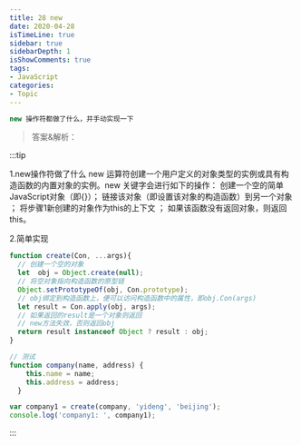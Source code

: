 ```yaml
---
title: 28 new
date: 2020-04-28
isTimeLine: true
sidebar: true
sidebarDepth: 1
isShowComments: true
tags: 
- JavaScript 
categories:
- Topic
---
```


```js
new 操作符都做了什么，并手动实现一下
```

> 答案&解析：

:::tip

1.new操作符做了什么
new 运算符创建一个用户定义的对象类型的实例或具有构造函数的内置对象的实例。new 关键字会进行如下的操作：
创建一个空的简单JavaScript对象（即{}）；
链接该对象（即设置该对象的构造函数）到另一个对象 ；
将步骤1新创建的对象作为this的上下文 ；
如果该函数没有返回对象，则返回this。

2.简单实现
```js
function create(Con, ...args){
  // 创建一个空的对象
  let  obj = Object.create(null);
  // 将空对象指向构造函数的原型链
  Object.setPrototypeOf(obj, Con.prototype);
  // obj绑定到构造函数上，便可以访问构造函数中的属性，即obj.Con(args)
  let result = Con.apply(obj, args);
  // 如果返回的result是一个对象则返回
  // new方法失效，否则返回obj
  return result instanceof Object ? result : obj;
}

// 测试
function company(name, address) {
    this.name = name;
    this.address = address;
  }

var company1 = create(company, 'yideng', 'beijing');
console.log('company1: ', company1);
```
:::